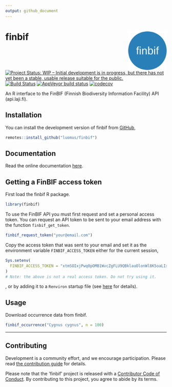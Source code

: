 ```yaml
---
output: github_document
---
```



# finbif <img src="man/figures/logo.png" align="right" alt="" width="120">
[![Project Status: WIP – Initial development is in progress, but there has not yet been a stable, usable release suitable for the public.](https://www.repostatus.org/badges/latest/wip.svg)](https://www.repostatus.org/#wip)  [![Build Status](https://travis-ci.com/luomus/finbif.svg?branch=master)](https://travis-ci.com/luomus/finbif) [![AppVeyor build status](https://ci.appveyor.com/api/projects/status/github/luomus/finbif?branch=master&svg=true)](https://ci.appveyor.com/project/luomus/finbif/branch/master) [![codecov](https://codecov.io/gh/luomus/finbif/branch/master/graph/badge.svg)](https://codecov.io/github/luomus/finbif/branch/master)

An R interface to the FinBIF (Finnish Biodiversity Information Facility) API
(api.laji.fi).

## Installation
You can install the development version of finbif from
[GitHub](https://github.com),

```r
remotes::install_github("luomus/finbif")
```

## Documentation
Read the online documentation [here](https://luomus.github.io/finbif).

## Getting a FinBIF access token
First load the finbif R package.

```r
library(finbif)
```

To use the FinBIF API you must first request and set a personal access token.
You can request an API token to be sent to your email address with the function
`finbif_get_token`.

```r
finbif_request_token("your@email.com")
```

Copy the access token that was sent to your email and set it as the environment
variable `FINBIF_ACCESS_TOKEN` either for the current session,

```r
Sys.setenv(
  FINBIF_ACCESS_TOKEN = "xtmSOIxjPwq0pOMB1WvcZgFLU9QBklauOlonWl8K5oaLIx8RniJLrvcJU4v9H7Et"
)
# Note: the above is not a real access token. Do not try using it.
```
, or by adding it to a `Renviron` startup file (see
 [here](https://rviews.rstudio.com/2017/04/19/r-for-enterprise-understanding-r-s-startup/)
 for details). 

## Usage
Download occurrence data from finbif.

```r
finbif_occurrence("Cygnus cygnus", n = 100)
```

----

## Contributing
Development is a community effort, and we encourage participation. Please read
[the contribution guide](CONTRIBUTING.md) for details.

Please note that the 'finbif' project is released with a 
[Contributor Code of Conduct](CODE_OF_CONDUCT.md). By contributing to this
project, you agree to abide by its terms.
